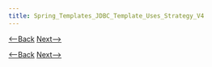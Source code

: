 ```yaml
---
title: Spring_Templates_JDBC_Template_Uses_Strategy_V4
---
```

[<--Back]({{_site.pagesurl}}/Spring_Templates_JDBC_Template_Uses_Strategy_V3) [Next-->]({{_site.pagesurl}}/Spring_Templates_JdbcTemplate)



[<--Back]({{_site.pagesurl}}/Spring_Templates_JDBC_Template_Uses_Strategy_V3) [Next-->]({{_site.pagesurl}}/Spring_Templates_JdbcTemplate)
